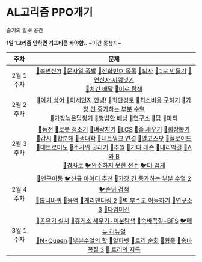 # AL고리즘 PPO개기
슬기의 알뽀 공간

**1일 1고리즘 안하면 기프티콘 쏴야함..** ~이건 못참지~

|   주차    |                             문제                             |
| :-------: | :----------------------------------------------------------: |
| 2월 1주차 | [🥇복면산?!](https://www.acmicpc.net/problem/15811)   [🥇문자열 폭발](https://www.acmicpc.net/problem/9935)   [🥇전화번호 목록](https://www.acmicpc.net/problem/5052)   [🥈퇴사](https://www.acmicpc.net/problem/14501)   [🥈1로 만들기](https://www.acmicpc.net/problem/1463)   [🥈연산자 끼워넣기](https://www.acmicpc.net/problem/14888)  <br> [🥇치킨 배달](https://www.acmicpc.net/problem/15686)   [🥈미로 탐색](https://www.acmicpc.net/problem/2178) |
| 2월 2주차 | [🥇아기 상어](https://www.acmicpc.net/problem/16236)  [🥇미세먼지 안녕!](https://www.acmicpc.net/problem/17144)  [🥇최단경로](https://www.acmicpc.net/problem/)  [🥇최소비용 구하기](https://www.acmicpc.net/problem/1916)  [🥈가장 긴 증가하는 부분 수열](https://www.acmicpc.net/problem/11053)  <br>[🥇가장높은탑쌓기](https://www.acmicpc.net/problem/2655)  [🥇평범한 배낭](https://www.acmicpc.net/problem/12865)  [🥇연구소](https://www.acmicpc.net/problem/14502)  [🥇탑](https://www.acmicpc.net/problem/2493)  [🥇파티](https://www.acmicpc.net/problem/1238) |
| 2월 3주차 | [🥈동전](https://www.acmicpc.net/problem/9084)  [🥇로봇 청소기](https://www.acmicpc.net/problem/14503)  [🥇벼락치기](https://www.acmicpc.net/problem/14728)  [🥇LCS](https://www.acmicpc.net/problem/9251)  [🥇줄 세우기](https://www.acmicpc.net/problem/2252)  [🥇회장뽑기](https://www.acmicpc.net/problem/2660)  <br>[🥇감시](https://www.acmicpc.net/problem/15683)  [🥇합분해](https://www.acmicpc.net/problem/2225)  [🥇생태학](https://www.acmicpc.net/problem/4358)  [🥇네트워크 연결](https://www.acmicpc.net/problem/1922)  [🥇알고스팟](https://www.acmicpc.net/problem/1261)  [🥇플로이드](https://www.acmicpc.net/problem/11404)  <br>[🥇테트로미노](https://www.acmicpc.net/problem/14500)  [🥇주사위 굴리기](https://www.acmicpc.net/problem/14499)  [🥇추월](https://www.acmicpc.net/problem/2002)  [🥈기타 레슨](https://www.acmicpc.net/problem/2343)  [🥇내리막길](https://www.acmicpc.net/problem/1520)  [🥇A와 B](https://www.acmicpc.net/problem/12904)  <br>[🥇경사로](https://www.acmicpc.net/problem/14890)  [🐦완주하지 못한 선수](https://programmers.co.kr/learn/courses/30/lessons/42576)  [🐦더 맵게](https://programmers.co.kr/learn/courses/30/lessons/42626) |
| 2월 4주차 | [🥇인구이동](https://www.acmicpc.net/problem/16234)  [🐦신규 아이디 추천](https://programmers.co.kr/learn/courses/30/lessons/72410)  [🥇가장 긴 증가하는 부분 수열 2](https://www.acmicpc.net/problem/12015)  [🐦순위 검색](https://programmers.co.kr/learn/courses/30/lessons/72412)<br>[🥈톱니바퀴](https://www.acmicpc.net/problem/14891)  [🥇용액](https://www.acmicpc.net/problem/2467)  [🥇게리맨더링 2](https://www.acmicpc.net/problem/17779)  [🥇벽 부수고 이동하기](https://www.acmicpc.net/problem/2206)  [🥇연구소 3](https://www.acmicpc.net/problem/17142)  [🥇타임머신](https://www.acmicpc.net/problem/11657) |
| 3월 1주차 | [🥈공유기 설치](https://www.acmicpc.net/problem/2110)  [🥇휴게소 세우기-이분탐색](https://www.acmicpc.net/problem/1477)  [🥈숨바꼭질-BFS](https://www.acmicpc.net/problem/1697)  [🐦메뉴 리뉴얼](https://programmers.co.kr/learn/courses/30/lessons/72411)<br>[🥇N-Queen](https://www.acmicpc.net/problem/9663)  [🥈부분수열의 합](https://www.acmicpc.net/problem/1182)  [🥇알파벳](https://www.acmicpc.net/problem/1987)  [🥈트리 순회](https://www.acmicpc.net/problem/1991)  [🥇웜홀](https://www.acmicpc.net/problem/1865)  [🥇숨바꼭질 3](https://www.acmicpc.net/problem/13549)  [🥇 트리의 지름](https://www.acmicpc.net/problem/1167) |



<!-- [🥇🥈🐦](https://www.acmicpc.net/problem/)-->



